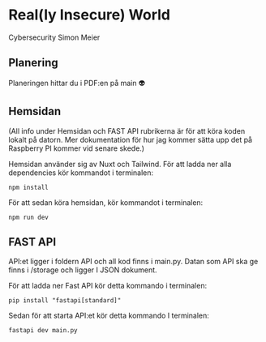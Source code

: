# Real(ly Insecure) World

Cybersecurity Simon Meier

## Planering

Planeringen hittar du i PDF:en på main 👽



## Hemsidan
(All info under Hemsidan och FAST API rubrikerna är för att köra koden lokalt på datorn. Mer dokumentation för hur jag kommer sätta upp det på Raspberry PI kommer vid senare skede.)

Hemsidan använder sig av Nuxt och Tailwind. För att ladda ner alla dependencies kör kommandot i terminalen:

```
npm install
```

För att sedan köra hemsidan, kör kommandot i terminalen:

```
npm run dev
```

## FAST API

API:et ligger i foldern API och all kod finns i main.py. Datan som API ska ge finns i /storage och ligger I JSON dokument. 

För att ladda ner Fast API kör detta kommando i terminalen:

```
pip install "fastapi[standard]"
```

Sedan för att starta API:et kör detta kommando I terminalen:

```
fastapi dev main.py
```





